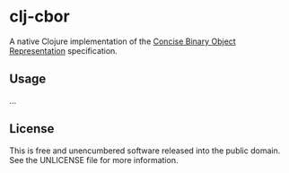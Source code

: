 clj-cbor
========

A native Clojure implementation of the [Concise Binary Object Representation](http://cbor.io/)
specification.

## Usage

...

## License

This is free and unencumbered software released into the public domain.
See the UNLICENSE file for more information.
